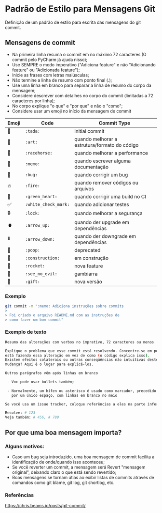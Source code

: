 # Padrão de Estilo para Mensagens Git
Definição de um padrão de estilo para escrita das mensagens do git commit.

## Mensagens de commit

- Na primeira linha resuma o commit em no máximo 72 caracteres (O commit pelo PyCharm já ajuda nisso);
- Use SEMPRE o modo imperativo ("Adiciona feature" e não "Adicionando feature" ou "Adicionada feature");
- Inicie as frases com letras maiúsculas;
- Não termine a linha de resumo com ponto final (.);
- Use uma linha em branco para separar a linha de resumo do corpo da mensagem;
- Considere descrever com detalhes no corpo do commit (limitadas a 72 caracteres por linha);
- No corpo explique "o que" e "por que" e não o "como";
- Considere usar um emoji no início da mensagem de commit

Emoji | Code | Commit Type
------------ | ------------- | -------------
:tada: | `:tada:` | initial commit
:art: | `:art:` | quando melhorar a estrutura/formato do código
:racehorse: | `:racehorse:` | quando melhorar a performance
:memo: | `:memo:` | quando escrever alguma documentação
:bug: | `:bug:` | quando corrigir um bug
:fire: | `:fire:` | quando remover códigos ou arquivos
:green_heart: | `:green_heart:` | quando corrigir uma build no CI
:white_check_mark: | `:white_check_mark:` | quando adicionar testes
:lock: | `:lock:` | quando melhorar a segurança
:arrow_up: | `:arrow_up:` | quando der upgrade em dependências
:arrow_down: | `:arrow_down:` | quando der downgrade em dependências
:poop: | `:poop:` | deprecated
:construction: | `:construction:` | em construção
:rocket: | `:rocket:` | nova feature
:see_no_evil: | `:see_no_evil:` | gambiarra
:gift: | `:gift:` | nova versão

### Exemplo
```bash
git commit -m ":memo: Adiciona instruções sobre commits
>
> Foi criado o arquivo README.md com as instruções de
> como fazer um bom commit"
``` 

### Exemplo de texto
```bash
Resumo das alterações com verbos no imprativo, 72 caracteres ou menos

Explique o problema que esse commit está resolvendo. Concentre-se em por que você
está fazendo essa alteração em vez de como (o código explica isso).
Existem efeitos colaterais ou outras conseqüências não intuitivas deste
mudança? Aqui é o lugar para explicá-los.

Outros parágrafos vêm após linhas em branco

 - Voc pode usar bullets também;
 
 - Normalmente, um hífen ou asterisco é usado como marcador, precedido
   por um único espaço, com linhas em branco no meio

Se você usa um issue tracker, coloque referências a eles na parte inferior assim:

Resolve: # 123
Veja também: # 456, # 789
``` 

## Por que uma boa mensagem importa?
### Alguns motivos:
- Caso um bug seja introduzido, uma boa mensagem de commit facilita a identificação de onde/quando isso aconteceu;
- Se você reverter um commit, a mensagem será Revert "mensagem original", deixando claro o que está sendo revertido;
- Boas mensagens se tornam útias ao exibir listas de commits através de comandos como git blame, git log, git shortlog, etc.

### Referências
https://chris.beams.io/posts/git-commit/
